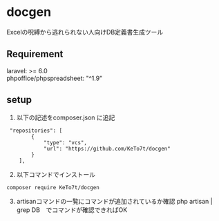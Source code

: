 # docgen
Excelの呪縛から逃れられない人向けDB定義書生成ツール

## Requirement

laravel: >= 6.0  
phpoffice/phpspreadsheet: "^1.9"


## setup
1) 以下の記述をcomposer.json に追記
```
 "repositories": [
        {
            "type": "vcs",
            "url": "https://github.com/KeTo7t/docgen"
        }
    ],

 ```
 
 2) 以下コマンドでインストール
```
composer require KeTo7t/docgen
```
 3) artisanコマンドの一覧にコマンドが追加されているか確認
php artisan | grep DB　でコマンドが確認できればOK



